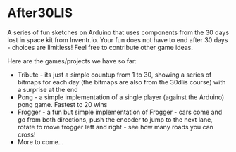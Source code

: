 # After30LIS
A series of fun sketches on Arduino that uses components from the 30 days lost in space kit from Inventr.io. 
Your fun does not have to end after 30 days - choices are limitless! Feel free to contribute other game ideas.

Here are the games/projects we have so far:

* Tribute - its just a simple countup from 1 to 30, showing a series of bitmaps for each day (the bitmaps are also from the 30dlis course) with a surprise at the end
* Pong - a simple implementation of a single player (against the Arduino) pong game. Fastest to 20 wins
* Frogger - a fun but simple implementation of Frogger - cars come and go from both directions, push the encoder to jump to the next lane, rotate to move frogger left and right - see how many roads you can cross!
* More to come...
